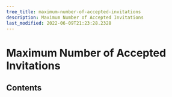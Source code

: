 ```yaml
---
tree_title: maximum-number-of-accepted-invitations
description: Maximum Number of Accepted Invitations
last_modified: 2022-06-09T21:23:28.2328
---
```


# Maximum Number of Accepted Invitations

## Contents
